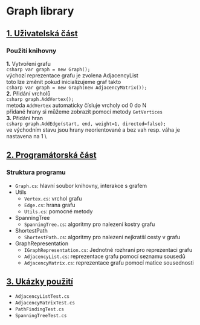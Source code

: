 ﻿# Graph library

## [1. Uživatelská část](#1-uživatelská-část)

### Použití knihovny
 **1.** Vytvoření grafu \
```csharp var graph = new Graph();``` \
výchozí reprezentace grafu je zvolena AdjacencyList \
toto lze změnit pokud inicializujeme graf takto \
```csharp var graph = new Graph(new AdjacencyMatrix());``` \
 **2.** Přidání vrcholů \
```csharp graph.AddVertex();``` \
metoda `AddVertex` automaticky čísluje vrcholy od 0 do N \
přidané hrany si můžeme zobrazit pomocí metody `GetVertices` \
 **3.** Přidání hran \
```csharp graph.AddEdge(start, end, weight=1, directed=false);``` \
ve východním stavu jsou hrany neorientované a bez vah resp. váha je nastavena na 1 \

## [2. Programátorská část](#2-programátorská-část)

### Struktura programu
- `Graph.cs`: hlavní soubor knihovny, interakce s grafem
- Utils
  - `Vertex.cs`: vrchol grafu
  - `Edge.cs`: hrana grafu
  - `Utils.cs`: pomocné metody
- SpanningTree
  - `SpanningTree.cs`: algoritmy pro nalezení kostry grafu
- ShortestPath
  - `ShortestPath.cs`: algoritmy pro nalezení nejkratší cesty v grafu
- GraphRepresentation
    - `IGraphRepresentation.cs`: Jednotné rozhraní pro reprezentaci grafu
    - `AdjacencyList.cs`: reprezentace grafu pomocí seznamu sousedů
    - `AdjacencyMatrix.cs`: reprezentace grafu pomocí matice sousednosti

## [3. Ukázky použití](#3-ukázky-použití)
- `AdjacencyListTest.cs`
- `AdjacencyMatrixTest.cs`
- `PathFindingTest.cs`
- `SpanningTreeTest.cs`